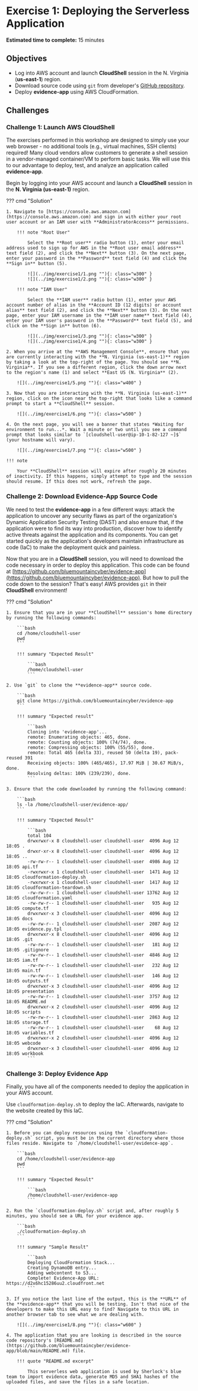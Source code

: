# Exercise 1: Deploying the Serverless Application

**Estimated time to complete:** 15 minutes

## Objectives

* Log into AWS account and launch **CloudShell** session in the N. Virginia (**us-east-1**) region.
* Download source code using `git` from developer's [GitHub repository](https://github.com/bluemountaincyber/evidence-app).
* Deploy **evidence-app** using AWS CloudFormation.

## Challenges

### Challenge 1: Launch AWS CloudShell

The exercises performed in this workshop are designed to simply use your web browser - no additional tools (e.g., virtual machines, SSH clients) required! Many cloud vendors allow customers to generate a shell session in a vendor-managed container/VM to perform basic tasks. We will use this to our advantage to deploy, test, and analyze an application called **evidence-app**.

Begin by logging into your AWS account and launch a **CloudShell** session  in the **N. Virginia (us-east-1)** region.

??? cmd "Solution"

    1. Navigate to [https://console.aws.amazon.com](https://console.aws.amazon.com) and sign in with either your root user account or an IAM user with **AdministratorAccess** permissions.

        !!! note "Root User"

            Select the **Root user** radio button (1), enter your email address used to sign up for AWS in the **Root user email address** text field (2), and click the **Next** button (3). On the next page, enter your password in the **Password** text field (4) and click the **Sign in** button (5).

            ![](../img/exercise1/1.png ""){: class="w300" }
            ![](../img/exercise1/2.png ""){: class="w300" }

        !!! note "IAM User"

            Select the **IAM user** radio button (1), enter your AWS account number of alias in the **Account ID (12 digits) or account alias** text field (2), and click the **Next** button (3). On the next page, enter your IAM username in the **IAM user name** text field (4), enter your IAM user's password in the **Password** text field (5), and click on the **Sign in** button (6).

            ![](../img/exercise1/3.png ""){: class="w300" }
            ![](../img/exercise1/4.png ""){: class="w300" }

    2. When you arrive at the **AWS Management Console**, ensure that you are currently interacting with the **N. Virginia (us-east-1)** region by taking a look at the top-right of the page. You should see **N. Virginia**. If you see a different region, click the down arrow next to the region's name (1) and select **East US (N. Virginia** (2).

        ![](../img/exercise1/5.png ""){: class="w400" }

    3. Now that you are interacting with the **N. Virginia (us-east-1)** region, click on the icon near the top-right that looks like a command prompt to start a **CloudShell** session.

        ![](../img/exercise1/6.png ""){: class="w500" }

    4. On the next page, you will see a banner that states *Waiting for environment to run...*. Wait a minute or two until you see a command prompt that looks similar to `[cloudshell-user@ip-10-1-82-127 ~]$` (your hostname will vary).

        ![](../img/exercise1/7.png ""){: class="w500" }

    !!! note

        Your **CloudShell** session will expire after roughly 20 minutes of inactivity. If this happens, simply attempt to type and the session should resume. If this does not work, refresh the page.

### Challenge 2: Download Evidence-App Source Code

We need to test the **evidence-app** in a few different ways: attack the application to uncover any security flaws as part of the organization's Dynamic Application Security Testing (DAST) and also ensure that, if the application were to find its way into production, discover how to identify active threats against the application and its components. You can get started quickly as the application's developers maintain infrastructure as code (IaC) to make the deployment quick and painless.

Now that you are in a **CloudShell** session, you will need to download the code necessary in order to deploy this application. This code can be found at [https://github.com/bluemountaincyber/evidence-app](https://github.com/bluemountaincyber/evidence-app). But how to pull the code down to the session? That's easy! AWS provides `git` in their **CloudShell** environment!

??? cmd "Solution"

    1. Ensure that you are in your **CloudShell** session's home directory by running the following commands:

        ```bash
        cd /home/cloudshell-user
        pwd
        ```

        !!! summary "Expected Result"

            ```bash
            /home/cloudshell-user
            ```

    2. Use `git` to clone the **evidence-app** source code.

        ```bash
        git clone https://github.com/bluemountaincyber/evidence-app
        ```

        !!! summary "Expected result"

            ```bash
            Cloning into 'evidence-app'...
            remote: Enumerating objects: 465, done.
            remote: Counting objects: 100% (74/74), done.
            remote: Compressing objects: 100% (55/55), done.
            remote: Total 465 (delta 33), reused 50 (delta 19), pack-reused 391
            Receiving objects: 100% (465/465), 17.97 MiB | 30.67 MiB/s, done.
            Resolving deltas: 100% (239/239), done.
            ```

    3. Ensure that the code downloaded by running the following command:

        ```bash
        ls -la /home/cloudshell-user/evidence-app/
        ```

        !!! summary "Expected Result"

            ```bash
            total 104
            drwxrwxr-x 8 cloudshell-user cloudshell-user  4096 Aug 12 18:05 .
            drwxr-xr-x 8 cloudshell-user cloudshell-user  4096 Aug 12 18:05 ..
            -rw-rw-r-- 1 cloudshell-user cloudshell-user  4986 Aug 12 18:05 api.tf
            -rwxrwxr-x 1 cloudshell-user cloudshell-user  1471 Aug 12 18:05 cloudformation-deploy.sh
            -rwxrwxr-x 1 cloudshell-user cloudshell-user  1417 Aug 12 18:05 cloudformation-teardown.sh
            -rw-rw-r-- 1 cloudshell-user cloudshell-user 13762 Aug 12 18:05 cloudformation.yaml
            -rw-rw-r-- 1 cloudshell-user cloudshell-user   935 Aug 12 18:05 compute.tf
            drwxrwxr-x 3 cloudshell-user cloudshell-user  4096 Aug 12 18:05 docs
            -rw-rw-r-- 1 cloudshell-user cloudshell-user  2087 Aug 12 18:05 evidence.py.tpl
            drwxrwxr-x 8 cloudshell-user cloudshell-user  4096 Aug 12 18:05 .git
            -rw-rw-r-- 1 cloudshell-user cloudshell-user   181 Aug 12 18:05 .gitignore
            -rw-rw-r-- 1 cloudshell-user cloudshell-user  4846 Aug 12 18:05 iam.tf
            -rw-rw-r-- 1 cloudshell-user cloudshell-user   232 Aug 12 18:05 main.tf
            -rw-rw-r-- 1 cloudshell-user cloudshell-user   146 Aug 12 18:05 outputs.tf
            drwxrwxr-x 3 cloudshell-user cloudshell-user  4096 Aug 12 18:05 presentation
            -rw-rw-r-- 1 cloudshell-user cloudshell-user  3757 Aug 12 18:05 README.md
            drwxrwxr-x 2 cloudshell-user cloudshell-user  4096 Aug 12 18:05 scripts
            -rw-rw-r-- 1 cloudshell-user cloudshell-user  2863 Aug 12 18:05 storage.tf
            -rw-rw-r-- 1 cloudshell-user cloudshell-user    68 Aug 12 18:05 variables.tf
            drwxrwxr-x 2 cloudshell-user cloudshell-user  4096 Aug 12 18:05 webcode
            drwxrwxr-x 3 cloudshell-user cloudshell-user  4096 Aug 12 18:05 workbook
            ```

### Challenge 3: Deploy Evidence App

Finally, you have all of the components needed to deploy the application in your AWS account.

Use `cloudformation-deploy.sh` to deploy the IaC. Afterwards, navigate to the website created by this IaC.

??? cmd "Solution"

    1. Before you can deploy resources using the `cloudformation-deploy.sh` script, you must be in the current directory where those files reside. Navigate to `/home/cloudshell-user/evidence-app`.

        ```bash
        cd /home/cloudshell-user/evidence-app
        pwd
        ```

        !!! summary "Expected Result"

            ```bash
            /home/cloudshell-user/evidence-app
            ```

    2. Run the `cloudformation-deploy.sh` script and, after roughly 5 minutes, you should see a URL for your evidence app.

        ```bash
        ./cloudformation-deploy.sh
        ```

        !!! summary "Sample Result"

            ```bash
            Deploying CloudFormation Stack...
            Creating DynamoDB entry...
            Adding webcontent to S3...
            Complete! Evidence-App URL: https://d2x6hc15286uu2.cloudfront.net
            ```

    3. If you notice the last line of the output, this is the **URL** of the **evidence-app** that you will be testing. Isn't that nice of the developers to make this URL easy to find? Navigate to this URL in another browser tab to see what we are dealing with.

        ![](../img/exercise1/8.png ""){: class="w600" }

    4. The application that you are looking is described in the source code repository's [README.md](https://github.com/bluemountaincyber/evidence-app/blob/main/README.md) file.
    
        !!! quote "README.md excerpt"
        
            This serverless web application is used by Sherlock's blue team to import evidence data, generate MD5 and SHA1 hashes of the uploaded files, and save the files in a safe location.
